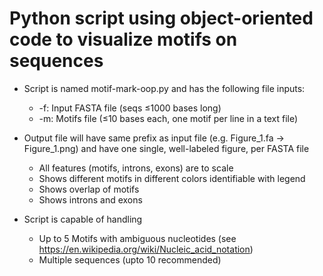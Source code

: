 # Python script using object-oriented code to visualize motifs on sequences

- Script is named motif-mark-oop.py and has the following file inputs: 

    - -f: Input FASTA file (seqs ≤1000 bases long)
    - -m: Motifs file (≤10 bases each, one motif per line in a text file)

- Output file will have same prefix as input file (e.g. Figure_1.fa -> Figure_1.png) and have one single, well-labeled figure, per FASTA file
    - All features (motifs, introns, exons) are to scale
    - Shows different motifs in different colors identifiable with legend
    - Shows overlap of motifs 
    - Shows introns and exons
  

- Script is capable of handling
    - Up to 5 Motifs with ambiguous nucleotides (see https://en.wikipedia.org/wiki/Nucleic_acid_notation)
    - Multiple sequences (upto 10 recommended)



